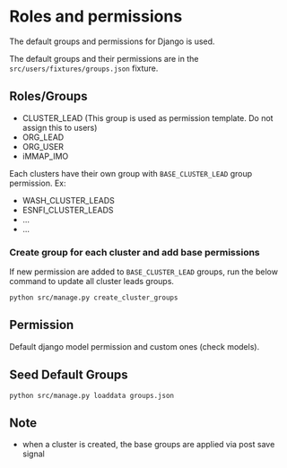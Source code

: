 # Roles and permissions
The default groups and permissions for Django is used.

The default groups and their permissions are in the `src/users/fixtures/groups.json` fixture.

## Roles/Groups
- CLUSTER_LEAD (This group is used as permission template. Do not assign this to users)
- ORG_LEAD
- ORG_USER
- iMMAP_IMO

Each clusters have their own group with `BASE_CLUSTER_LEAD` group permission.
Ex:

- WASH_CLUSTER_LEADS
- ESNFI_CLUSTER_LEADS
- ...
- ...

### Create group for each cluster and add base permissions
If new permission are added to `BASE_CLUSTER_LEAD` groups, run the below command to update all cluster leads groups.
```shell
python src/manage.py create_cluster_groups
```


## Permission
Default django model permission and custom ones (check models).

## Seed Default Groups
```shell
python src/manage.py loaddata groups.json
```

## Note
- when a cluster is created, the base groups are applied via post save signal
